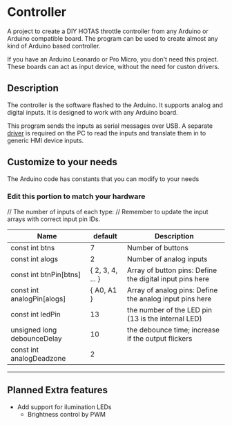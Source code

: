 # Controller

A project to create a DIY HOTAS throttle controller from any Arduino or Arduino compatible board. The program can be used to create almost any kind of Arduino based controller.

If you have an Arduino Leonardo or Pro Micro, you don't need this project. These boards can act as input device, without the need for custon drivers.

## Description

The controller is the software flashed to the Arduino. It supports analog and digital inputs. It is designed to work with any Arduino board.

This program sends the inputs as serial messages over USB. A separate [driver](https://github.com/JValtteri/diyduino-hotas/blob/main/driver/README.md) is required on the PC to read the inputs and translate them in to generic HMI device inputs.

## Customize to your needs

The Arduino code has constants that you can modify to your needs

### Edit this portion to match your hardware

// The number of inputs of each type:
// Remember to update the input arrays with correct input pin IDs.

| Name | default | Description |
| -- | -- | -- |
| const int btns | 7 | Number of buttons |
| const int alogs | 2 | Number of analog inputs |
| const int btnPin[btns] | { 2, 3, 4, ... } | Array of button pins: Define the digital input pins here |
| const int analogPin[alogs] | { A0, A1 } | Array of analog pins: Define the analog input pins here |
| const int ledPin | 13 | the number of the LED pin (13 is the internal LED) |
| unsigned long debounceDelay | 10 | the debounce time; increase if the output flickers |
| const int analogDeadzone | 2 |

---

## Planned Extra features
- Add support for ilumination LEDs
  - Brightness control by PWM
